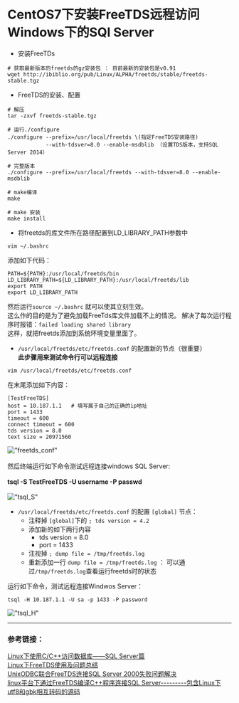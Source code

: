 CentOS7下安装FreeTDS远程访问Windows下的SQl Server
==============
* 安装FreeTDs
```shell
# 获取最新版本的freetds的gz安装包 ： 目前最新的安装包是v0.91 
wget http://ibiblio.org/pub/Linux/ALPHA/freetds/stable/freetds-stable.tgz
```
* FreeTDS的安装、配置
```shell
# 解压
tar -zxvf freetds-stable.tgz

# 运行./configure
./configure --prefix=/usr/local/freetds \(指定FreeTDS安装路径)
			--with-tdsver=8.0 --enable-msdblib （设置TDS版本，支持SQL Server 2014）

# 完整版本	
./configure --prefix=/usr/local/freetds --with-tdsver=8.0 --enable-msdblib

# make编译
make

# make 安装
make install
```

* 将freetds的库文件所在路径配置到LD_LIBRARY_PATH参数中
```shell
vim ~/.bashrc
```
添加如下代码：<br />
```shell
PATH=${PATH}:/usr/local/freetds/bin
LD_LIBRARY_PATH=${LD_LIBRARY_PATH}:/usr/local/freetds/lib
export PATH
export LD_LIBRARY_PATH
```
然后运行`source ~/.bashrc` 就可以使其立刻生效。<br />
这么作的目的是为了避免加载FreeTds库文件加载不上的情况。 解决了每次运行程序时报错：`failed loading shared library` <br />
这样，就把freetds添加到系统环境变量里面了。

* `/usr/local/freetds/etc/freetds.conf` 的配置新的节点（很重要）<br />
**此步骤用来测试命令行可以远程连接**
```shell
vim /usr/local/freetds/etc/freetds.conf
```
在末尾添加如下内容：<br />
```shell
[TestFreeTDS]
host = 10.187.1.1	# 填写属于自己的正确的ip地址
port = 1433
timeout = 600
connect timeout = 600
tds version = 8.0
text size = 20971560
```
!["freetds_conf"](https://github.com/tycao/tycao.github.io/blob/master/src/freetds_conf.PNG "freetds_conf")<br /><br />
然后终端运行如下命令测试远程连接windows SQL Server:<br /><br />
**tsql -S TestFreeTDS -U username -P passwd** <br /><br />
!["tsql_S"](https://github.com/tycao/tycao.github.io/blob/master/src/tsql_S.PNG "tsql_S")<br />


* `/usr/local/freetds/etc/freetds.conf` 的配置 `[global]` 节点：
	* 注释掉 `[global]`下的 `; tds version = 4.2`
	* 添加新的如下两行内容
		* tds version = 8.0
		* port = 1433
	* 注视掉 `; dump file = /tmp/freetds.log`
	* 重新添加一行 `dump file = /tmp/freetds.log` ： 可以通过`/tmp/freetds.log`查看运行freetds时的状态

运行如下命令，测试远程连接Windwos Server：<br />
```shell
tsql -H 10.187.1.1 -U sa -p 1433 -P password
```
!["tsql_H"](https://github.com/tycao/tycao.github.io/blob/master/src/tsql_S.PNG "tsql_H")<br />

**************
### 参考链接：
[Linux下使用C/C++访问数据库——SQL Server篇](https://blog.csdn.net/xingxu0207/article/details/75027542)<br />
[Linux下FreeTDS使用及问题总结](http://m.itboth.com/d/Mb6Nbe/tsql-sqlserver-linux-freetds)<br />
[UnixODBC联合FreeTDS连接SQL Server 2000失败问题解决](http://china.ygw.blog.163.com/blog/static/6871974620117110752710/)<br />
[linux平台下通过FreeTDS编译C++程序连接SQL Server---------包含Linux下utf8和gbk相互转码的源码](https://blog.csdn.net/neighbor1000/article/details/8824084)<br />